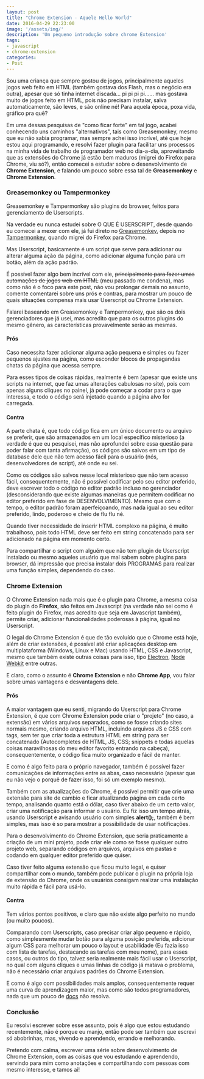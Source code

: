 ```yaml
---
layout: post
title: "Chrome Extension - Aquele Hello World"
date: 2016-04-29 22:23:00
image: '/assets/img/'
description: 'Um pequeno introdução sobre chrome Extension'
tags:
- javascript
- chrome-extension
categories:
- Post
---
```


Sou uma criança que sempre gostou de jogos, principalmente aqueles jogos web feito em HTML (também gostava dos Flash, mas o negócio era outra), apesar que só tinha internet discada... pi pi pi pi...... mas gostava muito de jogos feito em HTML, pois não precisam instalar, salva automaticamente, são leves, e são online né! Para aquela época, poxa vida, gráfico pra quê?

Em uma dessas pesquisas de "como ficar forte" em tal jogo, acabei conhecendo uns caminhos "alternativos", tais como Greasemonkey, mesmo que eu não sabia programar, mas sempre achei isso incrível, até que hoje estou aqui programando, e resolvi fazer plugin para facilitar uns processos na minha vida de trabalho de programador web no dia-a-dia, aproveitando que as extensões do Chrome já estão bem maduros (migrei do Firefox para Chrome, viu só?), então comecei a estudar sobre o desenvolvimento de **Chrome Extension**, e falando um pouco sobre essa tal de **Greasemonkey** e **Chrome Extension**.

### Greasemonkey ou Tampermonkey

Greasemonkey e Tampermonkey são plugins do browser, feitos para gerenciamento de Userscripts.

Na verdade eu nunca estudei sobre O QUE É USERSCRIPT, desde quando eu comecei a mexer com ele, já fui direto no [Greasemonkey](https://addons.mozilla.org/pt-br/firefox/addon/greasemonkey/), depois no [Tampermonkey](https://chrome.google.com/webstore/detail/tampermonkey/dhdgffkkebhmkfjojejmpbldmpobfkfo), quando migrei do Firefox para Chrome.

Mas Userscript, basicamente é um script que serve para adicionar ou alterar alguma ação da página, como adicionar alguma função para um botão, além da ação padrão.

É possível fazer algo bem incrível com ele, ~~principalmente para fazer umas automações de jogos web em HTML~~ (meu passado me condena), mas como não é o foco para este post, não vou prolongar demais no assunto, comente comentarei sobre uns prós e contras, para mostrar um pouco de quais situações compensa mais usar Userscript ou Chrome Extension.

Falarei baseando em Greasemonkey e Tampermonkey, que são os dois gerenciadores que já usei, mas acredito que para os outros plugins do mesmo gênero, as características provavelmente serão as mesmas.

#### Prós

Caso necessita fazer adicionar alguma ação pequena e simples ou fazer pequenos ajustes na página, como esconder blocos de propagandas chatas da página que acessa sempre.

Para esses tipos de coisas rápidas, realmente é bem (apesar que existe uns scripts na internet, que faz umas alterações cabulosas no site), pois com apenas alguns cliques no painel, já pode começar a codar para o que interessa, e todo o código será injetado quando a página alvo for carregada.

#### Contra

A parte chata é, que todo código fica em um único documento ou arquivo se preferir, que são armazenados em um local específico misterioso (a verdade é que eu pesquisei, mas não aprofundei sobre essa questão para poder falar com tanta afirmação), os códigos são salvos em um tipo de database dele que não tem acesso fácil para o usuário (nós, desenvolvedores de script), até onde eu sei.

Como os códigos são salvos nesse local misterioso que não tem acesso fácil, consequentemente, não é possível codificar pelo seu editor preferido, deve escrever todo o código no editor padrão incluso no gerenciador (desconsiderando que existe algumas maneiras que permitem codificar no editor preferido em fase de DESENVOLVIMENTO). Mesmo que com o tempo, o editor padrão foram aperfeiçoando, mas nada igual ao seu editor preferido, lindo, poderoso e cheio de flu flu né.

Quando tiver necessidade de inserir HTML complexo na página, é muito trabalhoso, pois todo HTML deve ser feito em string concatenado para ser adicionado na página em momento certo.

Para compartilhar o script com alguém que não tem plugin de Userscript instalado ou mesmo aqueles usuário que mal sabem sobre plugins para browser, dá impressão que precisa instalar dois PROGRAMAS para realizar uma função simples, dependendo do caso.

### Chrome Extension

O Chrome Extension nada mais que é o plugin para Chrome, a mesma coisa do plugin do **Firefox**, são feitos em Javascript (na verdade não sei como é feito plugin do Firefox, mas acredito que seja em Javascript também), permite criar, adicionar funcionalidades poderosas à página, igual no Userscript.

O legal do Chrome Extension é que de tão evoluído que o Chrome está hoje, além de criar extensões, é possível até criar aplicações desktop em multiplataforma (Windows, Linux e Mac) usando HTML, CSS e Javascript, mesmo que também existe outras coisas para isso, tipo [Electron](http://electron.atom.io/), [Node Webkit](http://nwjs.io/) entre outras.

E claro, como o assunto é **Chrome Extension** e não **Chrome App**, vou falar sobre umas vantagens e desvantagens dele.

#### Prós

A maior vantagem que eu senti, migrando do Userscript para Chrome Extension, é que com Chrome Extension pode criar o "projeto" (no caso, a extensão) em vários arquivos separados, como se fosse criando sites normais mesmo, criando arquivo HTML, incluindo arquivos JS e CSS com tags, sem ter que criar toda a estrutura HTML em string para ser concatenado (Autocompletes de HTML, JS, CSS; snippets e todas aquelas coisas maravilhosas do meu editor favorito entrando na cabeça), consequentemente, o código fica muito organizado e fácil de manter.

E como é algo feito para o próprio navegador, também é possível fazer comunicações de informações entre as abas, caso necessário (apesar que eu não vejo o porquê de fazer isso, foi só um exemplo mesmo).

Também com as atualizações do Chrome, é possível permitir que crie uma extensão para site de cambio e ficar atualizando página em cada certo tempo, analisando quanto está o dólar, caso tiver abaixo de um certo valor, criar uma notificação para informar o usuário. Eu fiz isso um tempo atrás, usando Userscript e avisando usuário com simples **alert();**, também é bem simples, mas isso é so para mostrar a possibilidade de usar notificações.

Para o desenvolvimento do Chrome Extension, que seria praticamente a criação de um mini projeto, pode criar ele como se fosse qualquer outro projeto web, separando códigos em arquivos, arquivos em pastas e codando em qualquer editor preferido que quiser.

Caso tiver feito alguma extensão que ficou muito legal, e quiser compartilhar com o mundo, também pode publicar o plugin na própria loja de extensão do Chrome, onde os usuários consigam realizar uma instalação muito rápida e fácil para usá-lo.

#### Contra

Tem vários pontos positivos, e claro que não existe algo perfeito no mundo (ou muito poucos).

Comparando com Userscripts, caso precisar criar algo pequeno e rápido, como simplesmente mudar botão para alguma posição preferida, adicionar algum CSS para melhorar um pouco o layout e usabilidade (Eu fazia isso com lista de tarefas, destacando as tarefas com meu nome), para esses casos, ou outros do tipo, talvez seria realmente mais fácil usar o Userscript, no qual com alguns cliques e umas linhas de código já matava o problema, não é necessário criar arquivos padrões do Chrome Extension.

E como é algo com possibilidades mais amplos, consequentemente requer uma curva de aprendizagem maior, mas como são todos programadores, nada que um pouco de [docs](https://developer.chrome.com/extensions) não resolva.

### Conclusão

Eu resolvi escrever sobre esse assunto, pois é algo que estou estudando recentemente, não é porque eu manjo, então pode ser também que escrevi só abobrinhas, mas, vivendo e aprendendo, errando e melhorando.

Pretendo com calma, escrever uma série sobre desenvolvimento de Chrome Extension, com as coisas que vou estudando e aprendendo, servindo para mim como anotações e compartilhando com pessoas com mesmo interesse, e tamos ai!